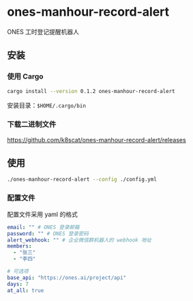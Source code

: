 # ones-manhour-record-alert

ONES 工时登记提醒机器人

## 安装

### 使用 Cargo

```bash
cargo install --version 0.1.2 ones-manhour-record-alert
```

安装目录：`$HOME/.cargo/bin`

### 下载二进制文件

https://github.com/k8scat/ones-manhour-record-alert/releases

## 使用

```bash
./ones-manhour-record-alert --config ./config.yml
```

### 配置文件

配置文件采用 yaml 的格式

```yaml
email: "" # ONES 登录邮箱
password: "" # ONES 登录密码
alert_webhook: "" # 企业微信群机器人的 webhook 地址
members:
  - "张三"
  - "李四"

# 可选项
base_api: "https://ones.ai/project/api"
days: 7
at_all: true
```
